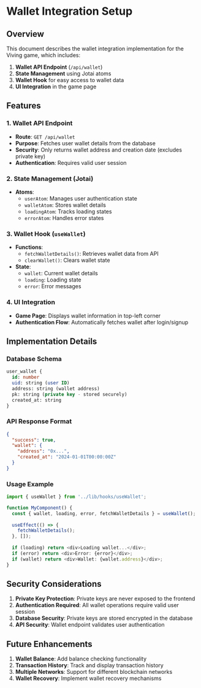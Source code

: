 # Wallet Integration Setup

## Overview
This document describes the wallet integration implementation for the Viving game, which includes:

1. **Wallet API Endpoint** (`/api/wallet`)
2. **State Management** using Jotai atoms
3. **Wallet Hook** for easy access to wallet data
4. **UI Integration** in the game page

## Features

### 1. Wallet API Endpoint
- **Route**: `GET /api/wallet`
- **Purpose**: Fetches user wallet details from the database
- **Security**: Only returns wallet address and creation date (excludes private key)
- **Authentication**: Requires valid user session

### 2. State Management (Jotai)
- **Atoms**: 
  - `userAtom`: Manages user authentication state
  - `walletAtom`: Stores wallet details
  - `loadingAtom`: Tracks loading states
  - `errorAtom`: Handles error states

### 3. Wallet Hook (`useWallet`)
- **Functions**:
  - `fetchWalletDetails()`: Retrieves wallet data from API
  - `clearWallet()`: Clears wallet state
- **State**:
  - `wallet`: Current wallet details
  - `loading`: Loading state
  - `error`: Error messages

### 4. UI Integration
- **Game Page**: Displays wallet information in top-left corner
- **Authentication Flow**: Automatically fetches wallet after login/signup

## Implementation Details

### Database Schema
```sql
user_wallet {
  id: number
  uid: string (user ID)
  address: string (wallet address)
  pk: string (private key - stored securely)
  created_at: string
}
```

### API Response Format
```json
{
  "success": true,
  "wallet": {
    "address": "0x...",
    "created_at": "2024-01-01T00:00:00Z"
  }
}
```

### Usage Example
```typescript
import { useWallet } from '../lib/hooks/useWallet';

function MyComponent() {
  const { wallet, loading, error, fetchWalletDetails } = useWallet();
  
  useEffect(() => {
    fetchWalletDetails();
  }, []);
  
  if (loading) return <div>Loading wallet...</div>;
  if (error) return <div>Error: {error}</div>;
  if (wallet) return <div>Wallet: {wallet.address}</div>;
}
```

## Security Considerations

1. **Private Key Protection**: Private keys are never exposed to the frontend
2. **Authentication Required**: All wallet operations require valid user session
3. **Database Security**: Private keys are stored encrypted in the database
4. **API Security**: Wallet endpoint validates user authentication

## Future Enhancements

1. **Wallet Balance**: Add balance checking functionality
2. **Transaction History**: Track and display transaction history
3. **Multiple Networks**: Support for different blockchain networks
4. **Wallet Recovery**: Implement wallet recovery mechanisms 